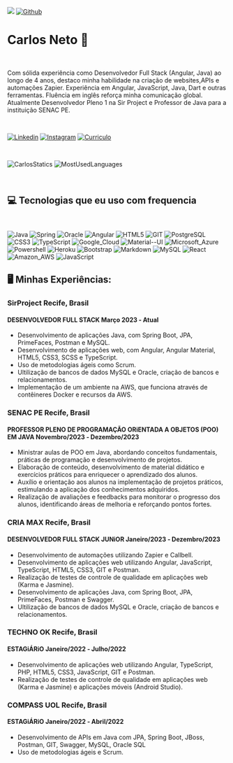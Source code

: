 ![](https://visitor-badge.laobi.icu/badge?page_id=carlos-shinra-neto.carlos-shinra-neto)
[![Github](https://img.shields.io/github/followers/carlos-shinra-neto?label=Followers&logo=Github)](https://github.com/carlos-shinra-neto)

# Carlos Neto 👾

</br>

Com sólida experiência como Desenvolvedor Full Stack (Angular, Java) ao longo de 4 anos, destaco minha habilidade na criação de websites,APIs e automações Zapier. Experiência em Angular, JavaScript, Java, Dart e outras ferramentas. Fluência em inglês reforça minha comunicação global. Atualmente Desenvolvedor Pleno 1 na Sir Project e Professor de Java para a instituição SENAC PE.

</br>

[![Linkedin](https://img.shields.io/badge/LinkedIn-0077B5?style=for-the-badge&logo=linkedin&logoColor=white)](https://www.linkedin.com/in/carlos-neto-b49102194/) 
[![Instagram](https://img.shields.io/badge/Instagram-E4405F?style=for-the-badge&logo=instagram&logoColor=white)](https://www.instagram.com/carloscaneto/?hl=en)
[![Curriculo](https://img.shields.io/badge/UpWork-6FDA44?style=for-the-badge&logo=Upwork&logoColor=white)](https://drive.google.com/file/d/1kZJm0VrL_wFYGJ68nnYS8Ixqv81Xytam/view?usp=sharing)

</br>

![CarlosStatics](https://github-readme-stats.vercel.app/api?username=carlos-shinra-neto&show_icons=true&theme=dark&title_color=7ce38b) ![MostUsedLanguages](https://github-readme-stats.vercel.app/api/top-langs/?username=carlos-shinra-neto&theme=dark&title_color=7ce38b)

</br>

##  💻 Tecnologias que eu uso com frequencia

</br>

![Java](https://img.shields.io/badge/Java-ED8B00?style=for-the-badge&logo=openjdk&logoColor=white)
![Spring](https://img.shields.io/badge/Spring-6DB33F?style=for-the-badge&logo=spring&logoColor=white)
![Oracle](https://img.shields.io/badge/Oracle-F80000?style=for-the-badge&logo=Oracle&logoColor=white)
![Angular](https://img.shields.io/badge/Angular-DD0031?style=for-the-badge&logo=angular&logoColor=white)
![HTML5](https://img.shields.io/badge/HTML5-E34F26?style=for-the-badge&logo=html5&logoColor=white)
![GIT](https://img.shields.io/badge/GIT-E44C30?style=for-the-badge&logo=git&logoColor=white)
![PostgreSQL](https://img.shields.io/badge/PostgreSQL-316192?style=for-the-badge&logo=postgresql&logoColor=white)
![CSS3](https://img.shields.io/badge/CSS3-1572B6?style=for-the-badge&logo=css3&logoColor=white)
![TypeScript](https://img.shields.io/badge/TypeScript-007ACC?style=for-the-badge&logo=typescript&logoColor=white)
![Google_Cloud](https://img.shields.io/badge/Google_Cloud-4285F4?style=for-the-badge&logo=google-cloud&logoColor=white)
![Material--UI](https://img.shields.io/badge/Material--UI-0081CB?style=for-the-badge&logo=material-ui&logoColor=white)
![Microsoft_Azure](https://img.shields.io/badge/Microsoft_Azure-0089D6?style=for-the-badge&logo=microsoft-azure&logoColor=white)
![Powershell](https://img.shields.io/badge/Powershell-2CA5E0?style=for-the-badge&logo=powershell&logoColor=white)
![Heroku](https://img.shields.io/badge/Heroku-430098?style=for-the-badge&logo=heroku&logoColor=white)
![Bootstrap](https://img.shields.io/badge/Bootstrap-563D7C?style=for-the-badge&logo=bootstrap&logoColor=white)
![Markdown](https://img.shields.io/badge/Markdown-000000?style=for-the-badge&logo=markdown&logoColor=white)
![MySQL](https://img.shields.io/badge/MySQL-00000F?style=for-the-badge&logo=mysql&logoColor=white)
![React](https://img.shields.io/badge/React-20232A?style=for-the-badge&logo=react&logoColor=61DAFB)
![Amazon_AWS](https://img.shields.io/badge/Amazon_AWS-232F3E?style=for-the-badge&logo=amazon-aws&logoColor=white)
![JavaScript](https://img.shields.io/badge/JavaScript-323330?style=for-the-badge&logo=javascript&logoColor=F7DF1E)
</br>

## 🖥️ Minhas Experiências:

### SirProject Recife, Brasil
#### DESENVOLVEDOR FULL STACK Março 2023 ‐ Atual

- Desenvolvimento de aplicações Java, com Spring Boot, JPA, PrimeFaces, Postman e MySQL.
- Desenvolvimento de aplicações web, com Angular, Angular Material, HTML5, CSS3, SCSS e TypeScript.
- Uso de metodologias ágeis como Scrum.
- Ultilização de bancos de dados MySQL e Oracle, criação de bancos e relacionamentos.
- Implementação de um ambiente na AWS, que funciona através de contêineres Docker e recursos da AWS.

### SENAC PE Recife, Brasil

#### PROFESSOR PLENO DE PROGRAMAÇÃO ORiENTADA A OBJETOS (POO) EM JAVA Novembro/2023 ‐ Dezembro/2023

- Ministrar aulas de POO em Java, abordando conceitos fundamentais, práticas de programação e desenvolvimento de projetos.
- Elaboração de conteúdo, desenvolvimento de material didático e exercícios práticos para enriquecer o aprendizado dos alunos.
- Auxílio e orientação aos alunos na implementação de projetos práticos, estimulando a aplicação dos conhecimentos adquiridos.
- Realização de avaliações e feedbacks para monitorar o progresso dos alunos, identificando áreas de melhoria e reforçando pontos fortes.

### CRIA MAX Recife, Brasil

#### DESENVOLVEDOR FULL STACK JUNiOR Janeiro/2023 ‐ Dezembro/2023

- Desenvolvimento de automações utilizando Zapier e Callbell.
- Desenvolvimento de aplicações web utilizando Angular, JavaScript, TypeScript, HTML5, CSS3, GIT e Postman.
- Realização de testes de controle de qualidade em aplicações web (Karma e Jasmine).
- Desenvolvimento de aplicações Java, com Spring Boot, JPA, PrimeFaces, Postman e Swagger.
- Ultilização de bancos de dados MySQL e Oracle, criação de bancos e relacionamentos.

### TECHNO OK Recife, Brasil

#### ESTAGiÁRiO Janeiro/2022 ‐ Julho/2022

- Desenvolvimento de aplicações web utilizando Angular, TypeScript, PHP, HTML5, CSS3, JavaScript, GIT e Postman.
- Realização de testes de controle de qualidade em aplicações web (Karma e Jasmine) e aplicações móveis (Android Studio).

### COMPASS UOL Recife, Brasil

#### ESTAGiÁRiO Janeiro/2022 ‐ Abril/2022

- Desenvolvimento de APIs em Java com JPA, Spring Boot, JBoss, Postman, GIT, Swagger, MySQL, Oracle SQL
- Uso de metodologias ágeis e Scrum.

